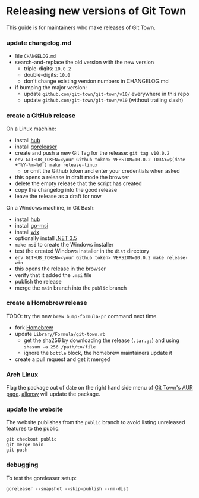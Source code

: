 # Releasing new versions of Git Town

This guide is for maintainers who make releases of Git Town.

### update changelog.md

- file `CHANGELOG.md`
- search-and-replace the old version with the new version
  - triple-digits: `10.0.2`
  - double-digits: `10.0`
  - don't change existing version numbers in CHANGELOG.md
- if bumping the major version:
  - update `github.com/git-town/git-town/v10/` everywhere in this repo
  - update `github.com/git-town/git-town/v10` (without trailing slash)

### create a GitHub release

On a Linux machine:

- install [hub](https://github.com/github/hub#installation)
- install [goreleaser](https://goreleaser.com/install)
- create and push a new Git Tag for the release: `git tag v10.0.2`
- `env GITHUB_TOKEN=<your Github token> VERSION=10.0.2 TODAY=$(date +'%Y-%m-%d') make release-linux`
  - or omit the Github token and enter your credentials when asked
- this opens a release in draft mode the browser
- delete the empty release that the script has created
- copy the changelog into the good release
- leave the release as a draft for now

On a Windows machine, in Git Bash:

- install [hub](https://github.com/github/hub#installation)
- install [go-msi](https://github.com/mh-cbon/go-msi#install)
- install [wix](https://wixtoolset.org/releases)
- optionally install
  [.NET 3.5](https://dotnet.microsoft.com/download/dotnet-framework)
- `make msi` to create the Windows installer
- test the created Windows installer in the `dist` directory
- `env GITHUB_TOKEN=<your Github token> VERSION=10.0.2 make release-win`
- this opens the release in the browser
- verify that it added the `.msi` file
- publish the release
- merge the `main` branch into the `public` branch

### create a Homebrew release

TODO: try the new `brew bump-formula-pr` command next time.

- fork [Homebrew](https://github.com/Homebrew/homebrew-core)
- update `Library/Formula/git-town.rb`
  - get the sha256 by downloading the release (`.tar.gz`) and using
    `shasum -a 256 /path/to/file`
  - ignore the `bottle` block, the homebrew maintainers update it
- create a pull request and get it merged

### Arch Linux

Flag the package out of date on the right hand side menu of
[Git Town's AUR page](https://aur.archlinux.org/packages/git-town/).
[allonsy](https://github.com/allonsy) will update the package.

### update the website

The website publishes from the `public` branch to avoid listing unreleased
features to the public.

```
git checkout public
git merge main
git push
```

### debugging

To test the goreleaser setup:

```
goreleaser --snapshot --skip-publish --rm-dist
```
